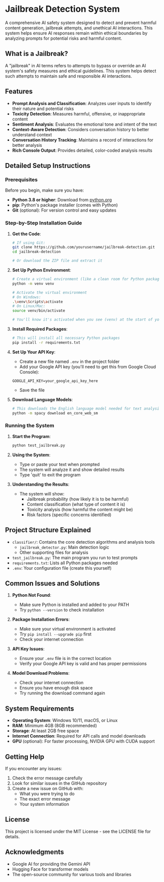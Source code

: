 # Jailbreak Detection System

A comprehensive AI safety system designed to detect and prevent harmful content generation, jailbreak attempts, and unethical AI interactions. This system helps ensure AI responses remain within ethical boundaries by analyzing prompts for potential risks and harmful content.

## What is a Jailbreak?

A "jailbreak" in AI terms refers to attempts to bypass or override an AI system's safety measures and ethical guidelines. This system helps detect such attempts to maintain safe and responsible AI interactions.

## Features

- **Prompt Analysis and Classification**: Analyzes user inputs to identify their nature and potential risks
- **Toxicity Detection**: Measures harmful, offensive, or inappropriate content
- **Sentiment Analysis**: Evaluates the emotional tone and intent of the text
- **Context-Aware Detection**: Considers conversation history to better understand context
- **Conversation History Tracking**: Maintains a record of interactions for better analysis
- **Rich Console Output**: Provides detailed, color-coded analysis results

## Detailed Setup Instructions

### Prerequisites

Before you begin, make sure you have:
- **Python 3.8 or higher**: Download from [python.org](https://www.python.org/downloads/)
- **pip**: Python's package installer (comes with Python)
- **Git** (optional): For version control and easy updates

### Step-by-Step Installation Guide

1. **Get the Code**:
   ```bash
   # If using Git:
   git clone https://github.com/yourusername/jailbreak-detection.git
   cd jailbreak-detection
   
   # Or download the ZIP file and extract it
   ```

2. **Set Up Python Environment**:
   ```bash
   # Create a virtual environment (like a clean room for Python packages)
   python -m venv venv
   
   # Activate the virtual environment
   # On Windows:
   .\venv\Scripts\activate
   # On Linux/Mac:
   source venv/bin/activate
   
   # You'll know it's activated when you see (venv) at the start of your command line
   ```

3. **Install Required Packages**:
   ```bash
   # This will install all necessary Python packages
   pip install -r requirements.txt
   ```

4. **Set Up Your API Key**:
   - Create a new file named `.env` in the project folder
   - Add your Google API key (you'll need to get this from Google Cloud Console):
   ```
   GOOGLE_API_KEY=your_google_api_key_here
   ```
   - Save the file

5. **Download Language Models**:
   ```bash
   # This downloads the English language model needed for text analysis
   python -m spacy download en_core_web_sm
   ```

### Running the System

1. **Start the Program**:
   ```bash
   python test_jailbreak.py
   ```

2. **Using the System**:
   - Type or paste your text when prompted
   - The system will analyze it and show detailed results
   - Type 'quit' to exit the program

3. **Understanding the Results**:
   - The system will show:
     - Jailbreak probability (how likely it is to be harmful)
     - Content classification (what type of content it is)
     - Toxicity analysis (how harmful the content might be)
     - Risk factors (specific concerns identified)

## Project Structure Explained

- `classifier/`: Contains the core detection algorithms and analysis tools
  - `jailbreak_detector.py`: Main detection logic
  - Other supporting files for analysis
- `test_jailbreak.py`: The main program you run to test prompts
- `requirements.txt`: Lists all Python packages needed
- `.env`: Your configuration file (create this yourself)

## Common Issues and Solutions

1. **Python Not Found**:
   - Make sure Python is installed and added to your PATH
   - Try `python --version` to check installation

2. **Package Installation Errors**:
   - Make sure your virtual environment is activated
   - Try `pip install --upgrade pip` first
   - Check your internet connection

3. **API Key Issues**:
   - Ensure your `.env` file is in the correct location
   - Verify your Google API key is valid and has proper permissions

4. **Model Download Problems**:
   - Check your internet connection
   - Ensure you have enough disk space
   - Try running the download command again

## System Requirements

- **Operating System**: Windows 10/11, macOS, or Linux
- **RAM**: Minimum 4GB (8GB recommended)
- **Storage**: At least 2GB free space
- **Internet Connection**: Required for API calls and model downloads
- **GPU** (optional): For faster processing, NVIDIA GPU with CUDA support

## Getting Help

If you encounter any issues:
1. Check the error message carefully
2. Look for similar issues in the GitHub repository
3. Create a new issue on GitHub with:
   - What you were trying to do
   - The exact error message
   - Your system information

## License

This project is licensed under the MIT License - see the LICENSE file for details.

## Acknowledgments

- Google AI for providing the Gemini API
- Hugging Face for transformer models
- The open-source community for various tools and libraries 